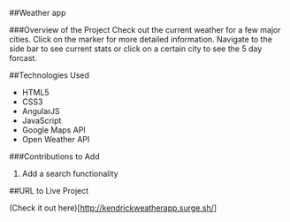 ##Weather app

###Overview of the Project
Check out the current weather for a few major cities. Click on the marker for more detailed information. Navigate to the side bar to see current stats or click on a certain city to see the 5 day forcast.

##Technologies Used
* HTML5
* CSS3
* AngularJS
* JavaScript
* Google Maps API
* Open Weather API

###Contributions to Add
1. Add a search functionality

##URL to Live Project

(Check it out here)[http://kendrickweatherapp.surge.sh/]
